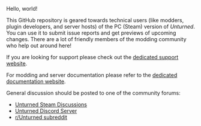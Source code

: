 Hello, world!

This GitHub repository is geared towards technical users (like modders, plugin developers, and server hosts) of the PC (Steam) version of _Unturned_. You can use it to submit issue reports and get previews of upcoming changes. There are a lot of friendly members of the modding community who help out around here!

If you are looking for support please check out the [dedicated support website](https://support.smartlydressedgames.com/hc/en-us).

For modding and server documentation please refer to the [dedicated documentation website](https://docs.smartlydressedgames.com/en/stable/).

General discussion should be posted to one of the community forums:

- [Unturned Steam Discussions](https://steamcommunity.com/app/304930/discussions/)
- [Unturned Discord Server](https://discord.gg/unturned)
- [r/Unturned subreddit](www.reddit.com/r/unturned/)
